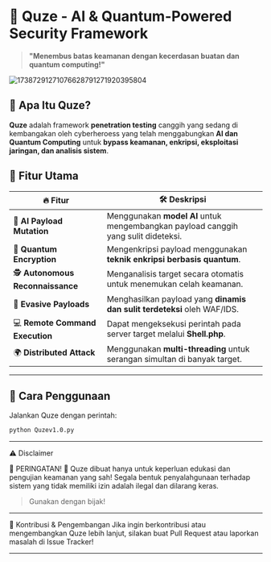 # 🤖 Quze - AI & Quantum-Powered Security Framework  
> **"Menembus batas keamanan dengan kecerdasan buatan dan quantum computing!"**  

![17387291271076628791271920395804](https://github.com/user-attachments/assets/e0f29eb7-f535-4dc0-9ad6-987314bf5edb)


## 📌 Apa Itu Quze?
**Quze** adalah framework **penetration testing** canggih yang sedang di kembangakan oleh cyberheroess yang telah menggabungkan **AI dan Quantum Computing** untuk **bypass keamanan, enkripsi, eksploitasi jaringan, dan analisis sistem**.  

## 🎯 Fitur Utama
| 🔥 Fitur | 🛠️ Deskripsi |
|----------|-------------|
| 🤖 **AI Payload Mutation** | Menggunakan **model AI** untuk mengembangkan payload canggih yang sulit dideteksi. |
| 🔐 **Quantum Encryption** | Mengenkripsi payload menggunakan **teknik enkripsi berbasis quantum**. |
| 🕵️ **Autonomous Reconnaissance** | Menganalisis target secara otomatis untuk menemukan celah keamanan. |
| 🏹 **Evasive Payloads** | Menghasilkan payload yang **dinamis dan sulit terdeteksi** oleh WAF/IDS. |
| 💻 **Remote Command Execution** | Dapat mengeksekusi perintah pada server target melalui **Shell.php**. |
| 🌍 **Distributed Attack** | Menggunakan **multi-threading** untuk serangan simultan di banyak target. |

---

## 🚀 Cara Penggunaan

Jalankan Quze dengan perintah:
```bash
python Quzev1.0.py
```
---

⚠ Disclaimer

🚨 PERINGATAN! 🚨
Quze dibuat hanya untuk keperluan edukasi dan pengujian keamanan yang sah!
Segala bentuk penyalahgunaan terhadap sistem yang tidak memiliki izin adalah ilegal dan dilarang keras.

> Gunakan dengan bijak!

---

📢 Kontribusi & Pengembangan
Jika ingin berkontribusi atau mengembangkan Quze lebih lanjut, silakan buat Pull Request atau laporkan masalah di Issue Tracker!

---
